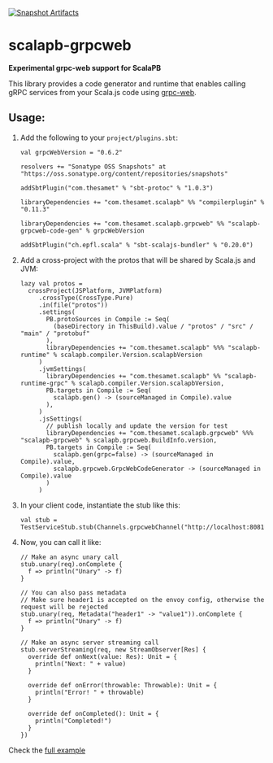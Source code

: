 [![Snapshot Artifacts][Badge-SonatypeSnapshots]][Link-SonatypeSnapshots]

# scalapb-grpcweb

**Experimental grpc-web support for ScalaPB**

This library provides a code generator and runtime that enables calling gRPC services
from your Scala.js code using [grpc-web](https://github.com/grpc/grpc-web).

## Usage:

1. Add the following to your `project/plugins.sbt`:
    ```
    val grpcWebVersion = "0.6.2"
    
    resolvers += "Sonatype OSS Snapshots" at "https://oss.sonatype.org/content/repositories/snapshots"
    
    addSbtPlugin("com.thesamet" % "sbt-protoc" % "1.0.3")
    
    libraryDependencies += "com.thesamet.scalapb" %% "compilerplugin" % "0.11.3"
    
    libraryDependencies += "com.thesamet.scalapb.grpcweb" %% "scalapb-grpcweb-code-gen" % grpcWebVersion
    
    addSbtPlugin("ch.epfl.scala" % "sbt-scalajs-bundler" % "0.20.0")
    ```

2. Add a cross-project with the protos that will be shared by Scala.js and
   JVM:

   ```
   lazy val protos =
     crossProject(JSPlatform, JVMPlatform)
        .crossType(CrossType.Pure)
        .in(file("protos"))
        .settings(
          PB.protoSources in Compile := Seq(
            (baseDirectory in ThisBuild).value / "protos" / "src" / "main" / "protobuf"
          ),
          libraryDependencies += "com.thesamet.scalapb" %%% "scalapb-runtime" % scalapb.compiler.Version.scalapbVersion
        )
        .jvmSettings(
          libraryDependencies += "com.thesamet.scalapb" %% "scalapb-runtime-grpc" % scalapb.compiler.Version.scalapbVersion,
          PB.targets in Compile := Seq(
            scalapb.gen() -> (sourceManaged in Compile).value
          ),
        )
        .jsSettings(
          // publish locally and update the version for test
          libraryDependencies += "com.thesamet.scalapb.grpcweb" %%% "scalapb-grpcweb" % scalapb.grpcweb.BuildInfo.version,
          PB.targets in Compile := Seq(
            scalapb.gen(grpc=false) -> (sourceManaged in Compile).value,
            scalapb.grpcweb.GrpcWebCodeGenerator -> (sourceManaged in Compile).value
          )
        )
   ```

3. In your client code, instantiate the stub like this:

   ```
   val stub = TestServiceStub.stub(Channels.grpcwebChannel("http://localhost:8081"))
   ```

4. Now, you can call it like:

   ```
   // Make an async unary call
   stub.unary(req).onComplete {
     f => println("Unary" -> f)
   }

   // You can also pass metadata
   // Make sure header1 is accepted on the envoy config, otherwise the request will be rejected
   stub.unary(req, Metadata("header1" -> "value1")).onComplete {
     f => println("Unary" -> f)
   }

   // Make an async server streaming call
   stub.serverStreaming(req, new StreamObserver[Res] {
     override def onNext(value: Res): Unit = {
       println("Next: " + value)
     }

     override def onError(throwable: Throwable): Unit = {
       println("Error! " + throwable)
     }

     override def onCompleted(): Unit = {
       println("Completed!")
     }
   })
   ```

Check the [full example](https://github.com/scalapb/scalapb-grpcweb/tree/master/example)

[Link-SonatypeSnapshots]: https://oss.sonatype.org/content/repositories/snapshots/com/thesamet/scalapb/grpcweb/scalapb-grpcweb_sjs1_2.13/ "Sonatype Snapshots"
[Badge-SonatypeSnapshots]: https://img.shields.io/nexus/s/https/oss.sonatype.org/com.thesamet.scalapb.grpcweb/scalapb-grpcweb_sjs1_2.13.svg "Sonatype Snapshots"
